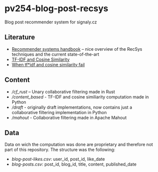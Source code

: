 pv254-blog-post-recsys
======================

Blog post recommender system for signaly.cz

Literature
------------

- [Recommender systems handbook](http://www.cs.bme.hu/nagyadat/Recommender_systems_handbook.pdf) – nice overview of the RecSys techniques and the current state-of-the-art
- [TF-IDF and Cosine Similarity](http://janav.wordpress.com/2013/10/27/tf-idf-and-cosine-similarity/)
- [ When tf*idf and cosine similarity fail](http://www.p-value.info/2013/02/when-tfidf-and-cosine-similarity-fail.html)


Content
-----------

- */cf_rust* – Unary collaborative filtering made in Rust
- */content_based* - TF-IDF and cosine similiarity computation made in Python
- */draft* - originally draft implementations, now contains just a collaborative filtering implementation in Python
- */mahout* - Collaborative filtering made in Apache Mahout

Data
-----

Data on wich the computation was done are proprietary and therefore not part of this repository. The structure was the following:

- *blog-post-likes.csv*: user_id, post_id, like_date
- *blog-posts.csv*: post_id, blog_id, title, content, published_date

